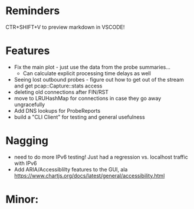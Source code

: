 # Reminders

CTR+SHIFT+V to preview markdown in VSCODE!

# Features

* Fix the main plot - just use the data from the probe summaries... 
  * Can calculate explicit processing time delays as well
* Seeing lost outbound probes - figure out how to get out of the stream and get pcap::Capture::stats access
* deleting old connections after FIN/RST
* move to LRUHashMap for connections in case they go away ungracefully
* Add DNS lookups for ProbeReports
* build a "CLI Client" for testing and general usefulness

# Nagging
* need to do more IPv6 testing!  Just had a regression vs. localhost traffic with IPv6
* Add ARIA/Accessiblilty features to the GUI, ala https://www.chartjs.org/docs/latest/general/accessibility.html

# Minor:
